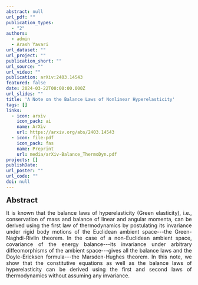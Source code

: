 ```yaml
---
abstract: null
url_pdf: ""
publication_types:
  - "2"
authors:
  - admin
  - Arash Yavari
url_dataset: ""
url_project: ""
publication_short: ""
url_source: ""
url_video: ""
publication: arXiv:2403.14543
featured: false
date: 2024-03-22T00:00:00.000Z
url_slides: ""
title: 'A Note on the Balance Laws of Nonlinear Hyperelasticity'
tags: []
links:
  - icon: arxiv
    icon_pack: ai
    name: ArXiv
    url: https://arxiv.org/abs/2403.14543
  - icon: file-pdf
    icon_pack: fas
    name: Preprint
    url: media/arXiv-Balance_ThermoDyn.pdf
projects: []
publishDate: 
url_poster: ""
url_code: ""
doi: null
---
```

<big><big><b>Abstract</b></big></big>
<div style="text-align: justify">It is known that the balance laws of hyperelasticity (Green elasticity), i.e., conservation of mass and balance of linear and angular momenta, can be derived using the first law of thermodynamics by postulating its invariance under rigid body motions of the Euclidean ambient space---the Green-Naghdi-Rivlin theorem. In the case of a non-Euclidean ambient space, covariance of the energy balance---its invariance under arbitrary diffeomorphisms of the ambient space---gives all the balance laws and the Doyle-Ericksen formula---the Marsden-Hughes theorem. In this note, we show that the constitutive equations as well as the balance laws of hyperelasticity can be derived using the first and second laws of thermodynamics without assuming any invariance.</div>